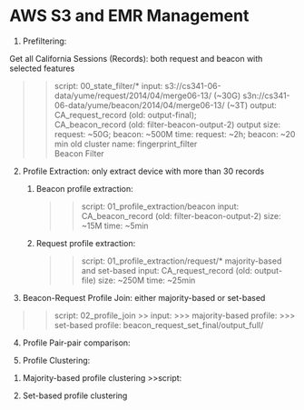 AWS S3 and EMR Management
=========================
1. Prefiltering:  
  
  Get all California Sessions (Records): both request and beacon with selected features
  >> script: 
  			00_state_filter/*
  >> input: 
  			s3://cs341-06-data/yume/request/2014/04/merge06-13/     (~30G)
  			s3n://cs341-06-data/yume/beacon/2014/04/merge06-13/     (~3T)
  >> output: 
  			CA_request_record (old: output-final);  
  			CA_beacon_record (old: filter-beacon-output-2)
  >> output size: 
  			request: ~50G; 
  			beacon: ~500M
  >> time: 
  			request: ~2h; 
  			beacon: ~20 min
  >> old cluster name: 
  			fingerprint_filter  
  			Beacon Filter 

 
 2. Profile Extraction: only extract device with more than 30 records

 	1) Beacon profile extraction:
 	   >> script: 
 	   			01_profile_extraction/beacon
 	   >> input:
 	   			CA_beacon_record (old: filter-beacon-output-2)
 	   >> size: ~15M
 	   >> time: ~5min

 	2) Request profile extraction:
 	   >> script: 
 	   			01_profile_extraction/request/*
 	      		majority-based and set-based
 	   >> input:
 	   		CA_request_record (old: output-file)
 	   >> size: ~250M
 	   >> time: ~25min


3. Beacon-Request Profile Join:  either majority-based or set-based
	
  >> script:
			02_profile_join
	>> input: 
		>>> majority-based profile: 
		>>> set-based profile: beacon_request_set_final/output_full/ 


4. Profile Pair-pair comparison:


5. Profile Clustering:
  
  1) Majority-based profile clustering
    >>script:


  2) Set-based profile clustering



